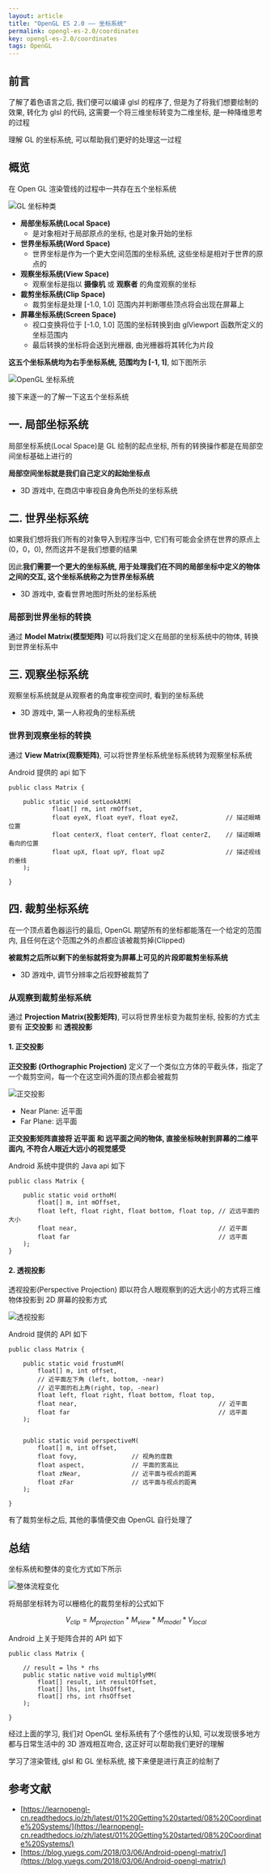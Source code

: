 ```yaml
---
layout: article
title: "OpenGL ES 2.0 —— 坐标系统"
permalink: opengl-es-2.0/coordinates
key: opengl-es-2.0/coordinates
tags: OpenGL
---
```


## 前言
了解了着色语言之后, 我们便可以编译 glsl 的程序了, 但是为了将我们想要绘制的效果, 转化为 glsl 的代码, 这需要一个将三维坐标转变为二维坐标, 是一种降维思考的过程

理解 GL 的坐标系统, 可以帮助我们更好的处理这一过程

## 概览
在 Open GL 渲染管线的过程中一共存在五个坐标系统

![GL 坐标种类](https://i.loli.net/2019/08/02/5d43e6e57ac1740413.jpg)

<!--more-->

- **局部坐标系统(Local Space)**
  - 是对象相对于局部原点的坐标, 也是对象开始的坐标 
- **世界坐标系统(Word Space)**
  - 世界坐标是作为一个更大空间范围的坐标系统, 这些坐标是相对于世界的原点的
- **观察坐标系统(View Space)**
  - 观察坐标是指以 **摄像机** 或 **观察者** 的角度观察的坐标
- **裁剪坐标系统(Clip Space)**
  - 裁剪坐标是处理 [-1.0, 1.0] 范围内并判断哪些顶点将会出现在屏幕上 
- **屏幕坐标系统(Screen Space)**
  - 视口变换将位于 [-1.0, 1.0] 范围的坐标转换到由 glViewport 函数所定义的坐标范围内
  - 最后转换的坐标将会送到光栅器, 由光栅器将其转化为片段

**这五个坐标系统均为右手坐标系统, 范围均为 [-1, 1]**, 如下图所示

![OpenGL 坐标系统](https://i.loli.net/2019/08/09/1J94wZUdHqL5kmS.jpg)

接下来逐一的了解一下这五个坐标系统

## 一. 局部坐标系统
局部坐标系统(Local Space)是 GL 绘制的起点坐标, 所有的转换操作都是在局部空间坐标基础上进行的

**局部空间坐标就是我们自己定义的起始坐标点**
- 3D 游戏中, 在商店中审视自身角色所处的坐标系统

## 二. 世界坐标系统
如果我们想将我们所有的对象导入到程序当中, 它们有可能会全挤在世界的原点上(0，0，0), 然而这并不是我们想要的结果

因此**我们需要一个更大的坐标系统, 用于处理我们在不同的局部坐标中定义的物体之间的交互, 这个坐标系统称之为世界坐标系统**
- 3D 游戏中, 查看世界地图时所处的坐标系统

### 局部到世界坐标的转换
通过 **Model Matrix(模型矩阵)** 可以将我们定义在局部的坐标系统中的物体, 转换到世界坐标系中

## 三. 观察坐标系统
观察坐标系统就是从观察者的角度审视空间时, 看到的坐标系统
- 3D 游戏中, 第一人称视角的坐标系统

### 世界到观察坐标的转换
通过 **View Matrix(观察矩阵)**, 可以将世界坐标系统坐标系统转为观察坐标系统
 
Android 提供的 api 如下
```
public class Matrix {
    
    public static void setLookAtM(
            float[] rm, int rmOffset,       
            float eyeX, float eyeY, float eyeZ,             // 描述眼睛位置
            float centerX, float centerY, float centerZ,    // 描述眼睛看向的位置
            float upX, float upY, float upZ                 // 描述视线的垂线
    );
    
}
```

## 四. 裁剪坐标系统
在一个顶点着色器运行的最后, OpenGL 期望所有的坐标都能落在一个给定的范围内, 且任何在这个范围之外的点都应该被裁剪掉(Clipped)

**被裁剪之后所以剩下的坐标就将变为屏幕上可见的片段即裁剪坐标系统**
- 3D 游戏中, 调节分辨率之后视野被裁剪了

### 从观察到裁剪坐标系统
通过 **Projection Matrix(投影矩阵)**, 可以将世界坐标变为裁剪坐标, 投影的方式主要有 **正交投影** 和 **透视投影**

#### 1. 正交投影
**正交投影 (Orthographic Projection)** 定义了一个类似立方体的平截头体，指定了一个裁剪空间，每一个在这空间外面的顶点都会被裁剪

![正交投影](https://i.loli.net/2019/08/09/hZi79yGvARIlDfX.jpg)

- Near Plane: 近平面
- Far Plane: 远平面

**正交投影矩阵直接将 近平面 和 远平面之间的物体, 直接坐标映射到屏幕的二维平面内, 不符合人眼近大远小的视觉感受**

Android 系统中提供的 Java api 如下
```
public class Matrix {

    public static void orthoM(
        float[] m, int mOffset,
        float left, float right, float bottom, float top, // 近远平面的大小
        float near,                                       // 近平面
        float far                                         // 远平面
    );
}
```

#### 2. 透视投影
透视投影(Perspective Projection) 即以符合人眼观察到的近大远小的方式将三维物体投影到 2D 屏幕的投影方式

![透视投影](https://i.loli.net/2019/08/09/RAGBvkTs67f3QKn.jpg)

Android 提供的 API 如下
```
public class Matrix {
   
    public static void frustumM(
        float[] m, int offset,
        // 近平面左下角 (left, bottom, -near)
        // 近平面的右上角(right, top, -near)
        float left, float right, float bottom, float top,
        float near,                                       // 近平面
        float far                                         // 远平面
    );
    
    
    public static void perspectiveM(
        float[] m, int offset,
        float fovy,               // 视角的度数
        float aspect,             // 平面的宽高比
        float zNear,              // 近平面与视点的距离
        float zFar                // 远平面与视点的距离
    );
    
}
```

有了裁剪坐标之后, 其他的事情便交由 OpenGL 自行处理了

## 总结
坐标系统和整体的变化方式如下所示

![整体流程变化](https://i.loli.net/2019/08/02/5d43e724a8d2887768.jpg)

将局部坐标转为可以栅格化的裁剪坐标的公式如下

$$V_{clip} = M_{projection} * M_{view} * M_{model} * V_{local}$$

Android 上关于矩阵合并的 API 如下
```
public class Matrix {
 
    // result = lhs * rhs
    public static native void multiplyMM(
        float[] result, int resultOffset,
        float[] lhs, int lhsOffset, 
        float[] rhs, int rhsOffset
    );

}
```
经过上面的学习, 我们对 OpenGL 坐标系统有了个感性的认知, 可以发现很多地方都与日常生活中的 3D 游戏相互吻合, 这正好可以帮助我们更好的理解

学习了渲染管线, glsl 和 GL 坐标系统, 接下来便是进行真正的绘制了

## 参考文献
- [https://learnopengl-cn.readthedocs.io/zh/latest/01%20Getting%20started/08%20Coordinate%20Systems/](https://learnopengl-cn.readthedocs.io/zh/latest/01%20Getting%20started/08%20Coordinate%20Systems/)
- [https://blog.yuegs.com/2018/03/06/Android-opengl-matrix/](https://blog.yuegs.com/2018/03/06/Android-opengl-matrix/)